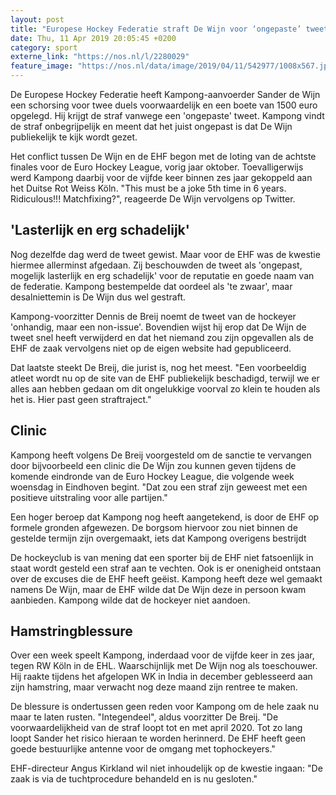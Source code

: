 ```yaml
---
layout: post
title: "Europese Hockey Federatie straft De Wijn voor ‘ongepaste’ tweet"
date: Thu, 11 Apr 2019 20:05:45 +0200
category: sport
externe_link: "https://nos.nl/l/2280029"
feature_image: "https://nos.nl/data/image/2019/04/11/542977/1008x567.jpg"
---
```


<p>De Europese Hockey Federatie heeft Kampong-aanvoerder Sander de Wijn een schorsing voor twee duels voorwaardelijk en een boete van 1500 euro opgelegd. Hij krijgt de straf vanwege een 'ongepaste' tweet. Kampong vindt de straf onbegrijpelijk en meent dat het juist ongepast is dat De Wijn publiekelijk te kijk wordt gezet.</p>
<p>Het conflict tussen De Wijn en de EHF begon met de loting van de achtste finales voor de Euro Hockey League, vorig jaar oktober. Toevalligerwijs werd Kampong daarbij voor de vijfde keer binnen zes jaar gekoppeld aan het Duitse Rot Weiss Köln. "This must be a joke 5th time in 6 years. Ridiculous!!! Matchfixing?", reageerde De Wijn vervolgens op Twitter.</p>
<h2>'Lasterlijk en erg schadelijk'</h2>
<p>Nog dezelfde dag werd de tweet gewist. Maar voor de EHF was de kwestie hiermee allerminst afgedaan. Zij beschouwden de tweet als 'ongepast, mogelijk lasterlijk en erg schadelijk' voor de reputatie en goede naam van de federatie. Kampong bestempelde dat oordeel als 'te zwaar', maar desalniettemin is De Wijn dus wel gestraft.</p>
<p>Kampong-voorzitter Dennis de Breij noemt de tweet van de hockeyer 'onhandig, maar een non-issue'. Bovendien wijst hij erop dat De Wijn de tweet snel heeft verwijderd en dat het niemand zou zijn opgevallen als de EHF de zaak vervolgens niet op de eigen website had gepubliceerd.</p>
<p>Dat laatste steekt De Breij, die jurist is, nog het meest. "Een voorbeeldig atleet wordt nu op de site van de EHF publiekelijk beschadigd, terwijl we er alles aan hebben gedaan om dit ongelukkige voorval zo klein te houden als het is. Hier past geen straftraject."</p>
<h2>Clinic</h2>
<p>Kampong heeft volgens De Breij voorgesteld om de sanctie te vervangen door bijvoorbeeld een clinic die De Wijn zou kunnen geven tijdens de komende eindronde van de Euro Hockey League, die volgende week woensdag in Eindhoven begint. "Dat zou een straf zijn geweest met een positieve uitstraling voor alle partijen."</p>
<p>Een hoger beroep dat Kampong nog heeft aangetekend, is door de EHF op formele gronden afgewezen. De borgsom hiervoor zou niet binnen de gestelde termijn zijn overgemaakt, iets dat Kampong overigens bestrijdt</p>
<p>De hockeyclub is van mening dat een sporter bij de EHF niet fatsoenlijk in staat wordt gesteld een straf aan te vechten. Ook is er onenigheid ontstaan over de excuses die de EHF heeft geëist. Kampong heeft deze wel gemaakt namens De Wijn, maar de EHF wilde dat De Wijn deze in persoon kwam aanbieden. Kampong wilde dat de hockeyer niet aandoen. </p>
<h2>Hamstringblessure</h2>
<p>Over een week speelt Kampong, inderdaad voor de vijfde keer in zes jaar, tegen RW Köln in de EHL. Waarschijnlijk met De Wijn nog als toeschouwer. Hij raakte tijdens het afgelopen WK in India in december geblesseerd aan zijn hamstring, maar verwacht nog deze maand zijn rentree te maken.</p>
<p>De blessure is ondertussen geen reden voor Kampong om de hele zaak nu maar te laten rusten. "Integendeel", aldus voorzitter De Breij. "De voorwaardelijkheid van de straf loopt tot en met april 2020. Tot zo lang loopt Sander het risico hieraan te worden herinnerd. De EHF heeft geen goede bestuurlijke antenne voor de omgang met tophockeyers."</p>
<p>EHF-directeur Angus Kirkland wil niet inhoudelijk op de kwestie ingaan: "De zaak is via de tuchtprocedure behandeld en is nu gesloten."</p>
